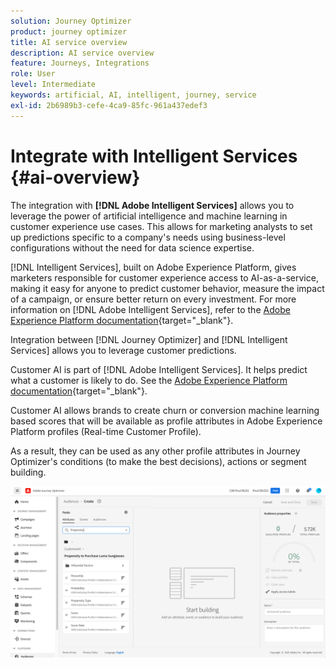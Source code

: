 ```yaml
---
solution: Journey Optimizer
product: journey optimizer
title: AI service overview
description: AI service overview
feature: Journeys, Integrations
role: User
level: Intermediate
keywords: artificial, AI, intelligent, journey, service
exl-id: 2b6989b3-cefe-4ca9-85fc-961a437edef3
---
```

# Integrate with Intelligent Services {#ai-overview}

The integration with **[!DNL Adobe Intelligent Services]** allows you to leverage the power of artificial intelligence and machine learning in customer experience use cases. This allows for marketing analysts to set up predictions specific to a company's needs using business-level configurations without the need for data science expertise.

[!DNL Intelligent Services], built on Adobe Experience Platform, gives marketers responsible for customer experience access to AI-as-a-service, making it easy for anyone to predict customer behavior, measure the impact of a campaign, or ensure better return on every investment. For more information on [!DNL Adobe Intelligent Services], refer to the [Adobe Experience Platform documentation](https://experienceleague.adobe.com/docs/experience-platform/intelligent-services/home.html){target="_blank"}.  

Integration between [!DNL Journey Optimizer] and [!DNL Intelligent Services] allows you to leverage customer predictions.

Customer AI is part of [!DNL Adobe Intelligent Services]. It helps predict what a customer is likely to do. See the [Adobe Experience Platform documentation](https://experienceleague.adobe.com/docs/experience-platform/intelligent-services/customer-ai/overview.html){target="_blank"}.  

Customer AI allows brands to create churn or conversion machine learning based scores that will be available as profile attributes in Adobe Experience Platform profiles (Real-time Customer Profile).

As a result, they can be used as any other profile attributes in Journey Optimizer's conditions (to make the best decisions), actions or segment building. 

![](assets/customer-ai.png)

